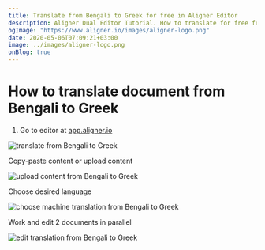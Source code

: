 ```yaml
---
title: Translate from Bengali to Greek for free in Aligner Editor
description: Aligner Dual Editor Tutorial. How to translate for free from Bengali to Greek. Aligner is multilingual document management platform. 
ogImage: "https://www.aligner.io/images/aligner-logo.png"
date: 2020-05-06T07:09:21+03:00
image: ../images/aligner-logo.png
onBlog: true
---
```


# How to translate document from Bengali to Greek

1. Go to editor at [app.aligner.io](https://app.aligner.io "Aligner App web page")

![translate from Bengali to Greek](../aligner-blank-editor.png "translate from Bengali to Greek")

Copy-paste content or upload content

![upload content from Bengali to Greek](../aligner-uploaded-document.png "upload content from Bengali to Greek")

Choose desired language

![choose machine translation from Bengali to Greek](../aligner-language-dropdown.png "choose machine translation from Bengali to Greek")

Work and edit 2 documents in parallel

![edit translation from Bengali to Greek](../aligner-double-sitded-editor.png "edit translation from Bengali to Greek")


